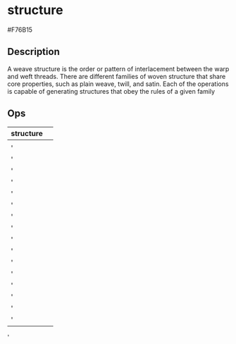 # structure
 #F76B15 
## Description
A weave structure is the order or pattern of interlacement between the warp and weft threads. There are different families of woven structure that share core properties, such as plain weave, twill, and satin. Each of the operations is capable of generating structures that obey the rules of a given family
## Ops
 | structure |  |
 | -------- | ------- | 
 | <!--[name](./operations/[)--> | <!--![file](./img/.png)--> |  
' | <!--[name](./operations/"tabbyder",)--> | <!--![file](./img/.png)--> |  
' | <!--[name](./operations/"twill",)--> | <!--![file](./img/.png)--> |  
' | <!--[name](./operations/"satin",)--> | <!--![file](./img/.png)--> |  
' | <!--[name](./operations/"shaded_satin",)--> | <!--![file](./img/.png)--> |  
' | <!--[name](./operations/"waffle",)--> | <!--![file](./img/.png)--> |  
' | <!--[name](./operations/"waffleish",)--> | <!--![file](./img/.png)--> |  
' | <!--[name](./operations/"complextwill",)--> | <!--![file](./img/.png)--> |  
' | <!--[name](./operations/"undulatingtwill",)--> | <!--![file](./img/.png)--> |  
' | <!--[name](./operations/"random",)--> | <!--![file](./img/.png)--> |  
' | <!--[name](./operations/"combos",)--> | <!--![file](./img/.png)--> |  
' | <!--[name](./operations/"bwimagemap",)--> | <!--![file](./img/.png)--> |  
' | <!--[name](./operations/"sine",)--> | <!--![file](./img/.png)--> |  
' | <!--[name](./operations/"sawtooth",)--> | <!--![file](./img/.png)--> |  
' | <!--[name](./operations/"satinish",)--> | <!--![file](./img/.png)--> |  
' | <!--[name](./operations/"glitchsatin")--> | <!--![file](./img/.png)--> |  
' | <!--[name](./operations/])--> | <!--![file](./img/.png)--> |  
'